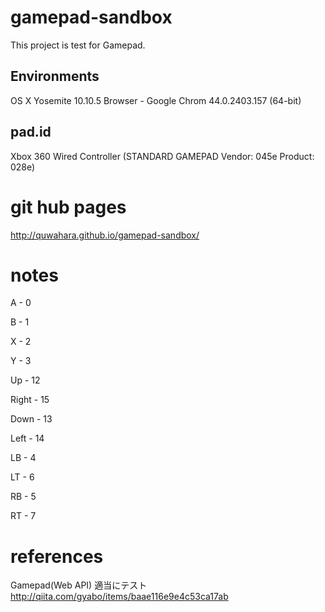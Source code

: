 # gamepad-sandbox

This project is test for Gamepad.

## Environments

OS X Yosemite 10.10.5
Browser - Google Chrom 44.0.2403.157 (64-bit)

## pad.id

Xbox 360 Wired Controller (STANDARD GAMEPAD Vendor: 045e Product: 028e)



# git hub pages

http://quwahara.github.io/gamepad-sandbox/

# notes

A - 0

B - 1

X - 2

Y - 3

Up - 12

Right - 15

Down - 13

Left - 14

LB - 4

LT - 6

RB - 5

RT - 7


# references

Gamepad(Web API) 適当にテスト
http://qiita.com/gyabo/items/baae116e9e4c53ca17ab
